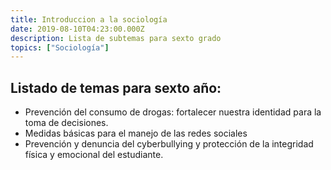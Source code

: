 ```yaml
---
title: Introduccion a la sociología
date: 2019-08-10T04:23:00.000Z
description: Lista de subtemas para sexto grado
topics: ["Sociología"]
---
```


## Listado de temas para sexto año:

- Prevención del consumo de drogas: fortalecer nuestra identidad para la toma de decisiones.
- Medidas básicas para el manejo de las redes sociales
- Prevención y denuncia del cyberbullying y protección de la integridad
  física y emocional del estudiante.
